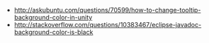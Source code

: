 - http://askubuntu.com/questions/70599/how-to-change-tooltip-background-color-in-unity
- http://stackoverflow.com/questions/10383467/eclipse-javadoc-background-color-is-black
